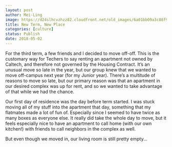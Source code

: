 ```yaml
---
layout: post
author: Mei-Ling
image: https://d24slhcvzhzz82.cloudfront.net/old_images/6a01bb09a3c88f970d01b7c962022a970b-pi.jpg
title: New Term, New Place
categories: [culture]
status: Publish
date: 2018-05-02
---
```


For the third term, a few friends and I decided to move off-off. This is the customary way for Techers to say renting an apartment not owned by Caltech, and therefore not governed by the Housing Contract. It’s an unusual move so late in the year, but our group knew that we wanted to move off-campus next year (for my Junior year). There’s a multitude of reasons to move so late, but our primary reason was that an apartment in our desired complex was up for rent, and so we wanted to take advantage of that while we had the chance.

Our first day of residence was the day before term started. I was stuck moving all of my stuff into the apartment that day, something that my flatmates made a lot of fun of. Especially since I seemed to have twice as many boxes as everyone else. It really did take the whole day to move, but it feels especially nice to have an apartment to call home (with our own kitchen!) with friends to call neighbors in the complex as well.

But even though we moved in, our living room is still pretty empty...

